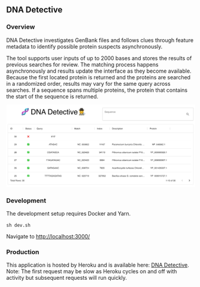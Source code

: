## DNA Detective

### Overview
DNA Detective investigates GenBank files and follows clues through feature metadata to identify possible protein suspects asynchronously. 

The tool supports user inputs of up to 2000 bases and stores the results of previous searches for review. The matching process happens asynchronously and results update the interface as they become available. Because the first located protein is returned and the proteins are searched in a randomized order, results may vary for the same query across searches. If a sequence spans multiple proteins, the protein that contains the start of the sequence is returned.

![Screenshot](screenshot.png)


### Development
The development setup requires Docker and Yarn.

```
sh dev.sh
```

Navigate to [http://localhost:3000/](http://localhost:3000/)

### Production
This application is hosted by Heroku and is available here: [DNA Detective](https://frozen-everglades-63855.herokuapp.com/). Note: The first request may be slow as Heroku cycles on and off with activity but subsequent requests will run quickly. 

